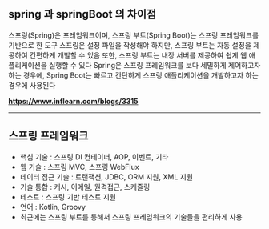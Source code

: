 ## spring 과 springBoot 의 차이점
  스프링(Spring)은 프레임워크이며, 스프링 부트(Spring Boot)는 스프링 프레임워크를 기반으로 한 도구
  스프링은 설정 파일을 작성해야 하지만, 스프링 부트는 자동 설정을 제공하여 간편하게 개발할 수 있음
  또한, 스프링 부트는 내장 서버를 제공하여 쉽게 웹 애플리케이션을 실행할 수 있다
  Spring은 스프링 프레임워크를 보다 세밀하게 제어하고자 하는 경우에,
  Spring Boot는 빠르고 간단하게 스프링 애플리케이션을 개발하고자 하는 경우에 사용된다
  
  **https://www.inflearn.com/blogs/3315**

***

## 스프링 프레임워크
   * 핵심 기술 : 스프링 DI 컨테이너, AOP, 이벤트, 기타
   * 웹 기술 : 스프링 MVC, 스프링 WebFlux
   * 데이터 접근 기술 : 트랜잭션, JDBC, ORM 지원, XML 지원
   * 기술 통합 : 캐시, 이메일, 원격접근, 스케줄링
   * 테스트 : 스프링 기반 테스트 지원
   * 언어 : Kotlin, Groovy
   * 최근에는 스프링 부트를 통해서 스프링 프레임워크의 기술들을 편리하게 사용

